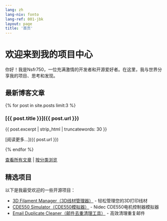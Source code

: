```yaml
---
lang: zh
lang-niv: fonto
lang-ref: 001-jbk
layout: page
title: '首页'
---
```


# 欢迎来到我的项目中心

你好！我是Nsfr750，一位充满激情的开发者和开源爱好者。在这里，我与世界分享我的项目、思考和发现。

## 最新博客文章

{% for post in site.posts limit:3 %}
### [{{ post.title }}]({{ post.url }})

{{ post.excerpt | strip_html | truncatewords: 30 }}

[阅读更多...]({{ post.url }})

{% endfor %}

[查看所有文章](blog) | [按分类浏览](categories)

## 精选项目

以下是我最受欢迎的一些开源项目：

- [3D Filament Manager（3D线材管理器）](https://github.com/Nsfr750/3D_Filament_Manager) - 轻松管理您的3D打印线材
- [CDE550 Simulator（CDE550模拟器）](https://github.com/Nsfr750/CDE550-sim) - Nidec CDE550电机控制器模拟器
- [Email Duplicate Cleaner（邮件去重清理工具）](https://github.com/Nsfr750/EmailDuplicateCleaner) - 高效清理重复邮件
